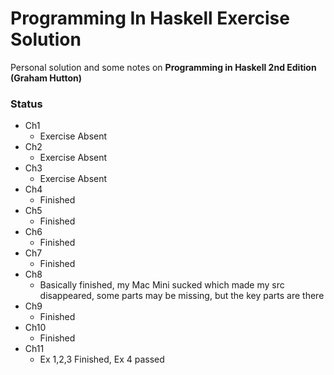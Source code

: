 # Programming In Haskell Exercise Solution
Personal solution and some notes on **Programming in Haskell 2nd Edition (Graham Hutton)**

### Status
- Ch1
    + Exercise Absent
- Ch2
    + Exercise Absent
- Ch3
    + Exercise Absent
- Ch4
    + Finished
- Ch5
    + Finished
- Ch6
    + Finished
- Ch7
    + Finished
- Ch8
    + Basically finished, my Mac Mini sucked which made my src disappeared, some parts may be missing, but the key parts are there
- Ch9
    + Finished
- Ch10
    + Finished
- Ch11
    + Ex 1,2,3 Finished, Ex 4 passed
